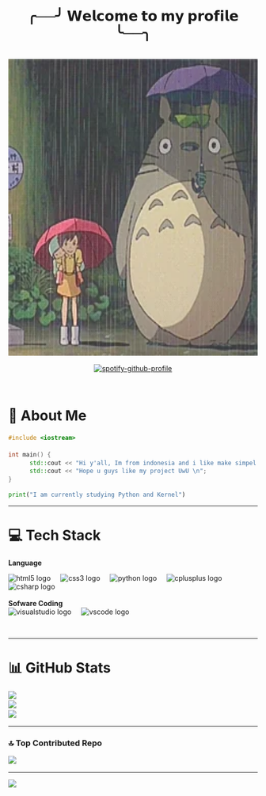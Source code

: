 <h1 align="center">╭──╯ 𝗪𝗲𝗹𝗰𝗼𝗺𝗲 𝘁𝗼 𝗺𝘆 𝗽𝗿𝗼𝗳𝗶𝗹𝗲 ╰──╮</h1><br/>
<img src="WalkAnime.webp" width="1080" height="600" frameBorder="0" allowFullScreen><br/>

<div align="center">
  
[![spotify-github-profile](https://spotify-github-profile.kittinanx.com/api/view?uid=2sqedz98t0t3e2vtbvo2646vs&cover_image=true&theme=default&show_offline=false&background_color=000000&interchange=true&bar_color=ffffff&bar_color_cover=true)](https://spotify-github-profile.kittinanx.com/api/view?uid=2sqedz98t0t3e2vtbvo2646vs&redirect=true)

</div><br/>

# 💫 About Me
```C++
#include <iostream>

int main() {
      std::cout << "Hi y'all, Im from indonesia and i like make simpel project :D \n";
      std::cout << "Hope u guys like my project UwU \n";
}
```

```py
print("I am currently studying Python and Kernel")
```
---
# 💻 Tech Stack
**Language** <div align="left"> 
  <img src="https://skillicons.dev/icons?i=html" height="40" alt="html5 logo"  />
  <img width="12" />
  <img src="https://skillicons.dev/icons?i=css" height="40" alt="css3 logo"  />
  <img width="12" />
  <img src="https://skillicons.dev/icons?i=py" height="40" alt="python logo"  />
  <img width="12" />
  <img src="https://skillicons.dev/icons?i=cpp" height="40" alt="cplusplus logo"  />
  <img width="12" />
  <img src="https://skillicons.dev/icons?i=cs" height="40" alt="csharp logo"  /> </div> <br/>
**Sofware Coding** <div align="left"> 
  <img src="https://cdn.jsdelivr.net/gh/devicons/devicon/icons/visualstudio/visualstudio-plain.svg" height="40" alt="visualstudio logo"  />
  <img width="12" />
  <img src="https://cdn.jsdelivr.net/gh/devicons/devicon/icons/vscode/vscode-original.svg" height="40" alt="vscode logo"  />
</div> <br/>

---
# 📊 GitHub Stats
![](https://github-readme-stats.vercel.app/api?username=n0th1ngsad&theme=material-palenight&hide_border=false&include_all_commits=true&count_private=false)<br/>
![](https://github-readme-streak-stats.herokuapp.com/?user=n0th1ngsad&theme=material-palenight&hide_border=false)<br/>
![](https://github-readme-stats.vercel.app/api/top-langs/?username=n0th1ngsad&theme=material-palenight&hide_border=false&include_all_commits=true&count_private=false&layout=compact)

---
### 🔝 Top Contributed Repo
![](https://github-contributor-stats.vercel.app/api?username=n0th1ngsad&limit=5&theme=material-palenight&combine_all_yearly_contributions=true)

---
[![](https://visitcount.itsvg.in/api?id=n0th1ngsad&icon=0&color=1)](https://visitcount.itsvg.in)
